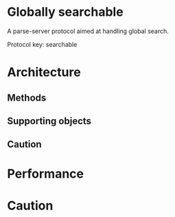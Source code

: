 # Globally searchable

A parse-server protocol aimed at handling global search.

Protocol key: searchable

# Architecture

## Methods

## Supporting objects

## Caution

# Performance

# Caution